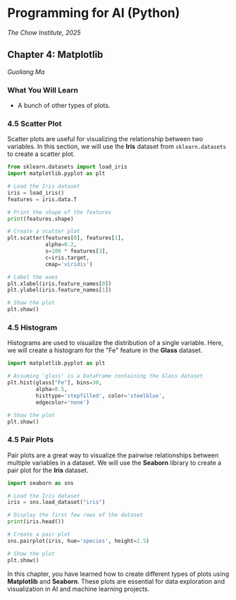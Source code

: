 # Programming for AI (Python)
*The Chow Institute, 2025*

## Chapter 4: Matplotlib
*Guoliang Ma*

### What You Will Learn
- A bunch of other types of plots.

### 4.5 Scatter Plot
Scatter plots are useful for visualizing the relationship between two variables. In this section, we will use the **Iris** dataset from `sklearn.datasets` to create a scatter plot.

```python
from sklearn.datasets import load_iris
import matplotlib.pyplot as plt

# Load the Iris dataset
iris = load_iris()
features = iris.data.T

# Print the shape of the features
print(features.shape)

# Create a scatter plot
plt.scatter(features[0], features[1],
            alpha=0.2,
            s=100 * features[3],
            c=iris.target,
            cmap='viridis')

# Label the axes
plt.xlabel(iris.feature_names[0])
plt.ylabel(iris.feature_names[1])

# Show the plot
plt.show()
```

### 4.5 Histogram
Histograms are used to visualize the distribution of a single variable. Here, we will create a histogram for the "Fe" feature in the **Glass** dataset.

```python
import matplotlib.pyplot as plt

# Assuming 'glass' is a DataFrame containing the Glass dataset
plt.hist(glass["Fe"], bins=30,
         alpha=0.5,
         histtype='stepfilled', color='steelblue',
         edgecolor='none')

# Show the plot
plt.show()
```

### 4.5 Pair Plots
Pair plots are a great way to visualize the pairwise relationships between multiple variables in a dataset. We will use the **Seaborn** library to create a pair plot for the **Iris** dataset.

```python
import seaborn as sns

# Load the Iris dataset
iris = sns.load_dataset("iris")

# Display the first few rows of the dataset
print(iris.head())

# Create a pair plot
sns.pairplot(iris, hue='species', height=2.5)

# Show the plot
plt.show()
```

In this chapter, you have learned how to create different types of plots using **Matplotlib** and **Seaborn**. These plots are essential for data exploration and visualization in AI and machine learning projects.